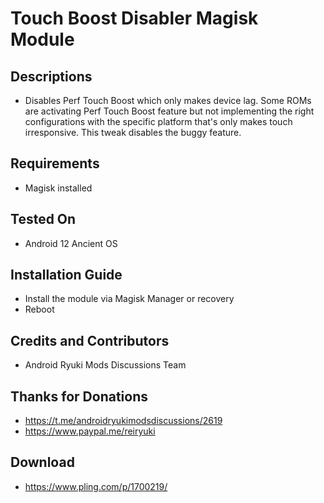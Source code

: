 # Touch Boost Disabler Magisk Module

## Descriptions
- Disables Perf Touch Boost which only makes device lag. Some ROMs are activating Perf Touch Boost feature but not implementing the right configurations with the specific platform that's only makes touch irresponsive. This tweak disables the buggy feature. 

## Requirements
- Magisk installed

## Tested On
- Android 12 Ancient OS

## Installation Guide
- Install the module via Magisk Manager or recovery
- Reboot

## Credits and Contributors
- Android Ryuki Mods Discussions Team

## Thanks for Donations
- https://t.me/androidryukimodsdiscussions/2619
- https://www.paypal.me/reiryuki

## Download
- https://www.pling.com/p/1700219/

